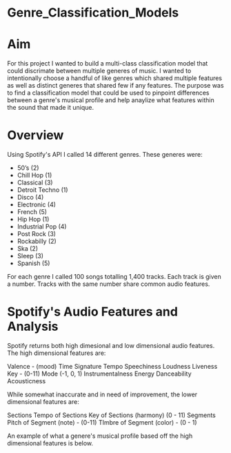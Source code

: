 # Genre_Classification_Models

# Aim
For this project I wanted to build a multi-class classification model that could discrimate between multiple generes of music. I wanted to intentionally choose a handful of like genres which shared multiple features as well as distinct generes that shared few if any features. The purpose was to find a classification model that could be used to pinpoint differences between a genre's musical profile and help anaylize what features within the sound that made it unique. 

# Overview
Using Spotify's API I called 14 different genres. These generes were: 

* 50’s (2)
* Chill Hop (1)
* Classical  (3)
* Detroit Techno (1)
* Disco (4)
* Electronic (4)
* French (5)
* Hip Hop (1)
* Industrial Pop (4)
* Post Rock (3)
* Rockabilly (2)
* Ska (2)
* Sleep (3)
* Spanish (5)

For each genre I called 100 songs totalling 1,400 tracks. Each track is given a number. Tracks with the same number share common audio features. 

# Spotify's Audio Features and Analysis

Spotify returns both high dimesional and low dimensional audio features. The high dimensional features are: 

Valence - (mood)
Time Signature 
Tempo
Speechiness 
Loudness
Liveness 
Key - (0-11)
Mode (-1, 0, 1)
Instrumentalness
Energy
Danceability
Acousticness

While somewhat inaccurate and in need of improvement, the lower dimensional features are: 

Sections
  Tempo of Sections 
  Key of Sections (harmony) (0 - 11)
    Segments
      Pitch of Segment (note) - (0-11)
      TImbre of Segment (color) - (0 - 1)

An example of what a genere's musical profile based off the high dimensional features is below. 


